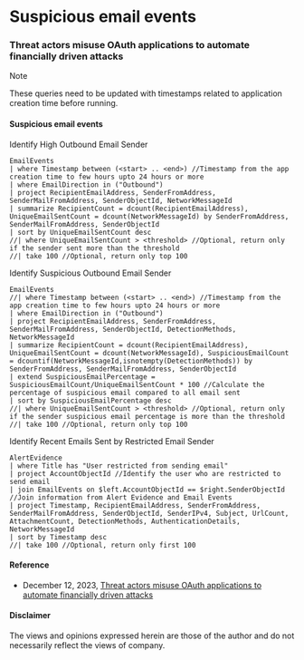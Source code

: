 # Suspicious email events

### Threat actors misuse OAuth applications to automate financially driven attacks

> [!Note]
> These queries need to be updated with timestamps related to application creation time before running.

####  Suspicious email events
Identify High Outbound Email Sender
```kusto
EmailEvents 
| where Timestamp between (<start> .. <end>) //Timestamp from the app creation time to few hours upto 24 hours or more 
| where EmailDirection in ("Outbound") 
| project RecipientEmailAddress, SenderFromAddress, SenderMailFromAddress, SenderObjectId, NetworkMessageId 
| summarize RecipientCount = dcount(RecipientEmailAddress), UniqueEmailSentCount = dcount(NetworkMessageId) by SenderFromAddress, SenderMailFromAddress, SenderObjectId
| sort by UniqueEmailSentCount desc 
//| where UniqueEmailSentCount > <threshold> //Optional, return only if the sender sent more than the threshold
//| take 100 //Optional, return only top 100
```

Identify Suspicious Outbound Email Sender
```kusto
EmailEvents 
//| where Timestamp between (<start> .. <end>) //Timestamp from the app creation time to few hours upto 24 hours or more 
| where EmailDirection in ("Outbound") 
| project RecipientEmailAddress, SenderFromAddress, SenderMailFromAddress, SenderObjectId, DetectionMethods, NetworkMessageId 
| summarize RecipientCount = dcount(RecipientEmailAddress), UniqueEmailSentCount = dcount(NetworkMessageId), SuspiciousEmailCount = dcountif(NetworkMessageId,isnotempty(DetectionMethods)) by SenderFromAddress, SenderMailFromAddress, SenderObjectId
| extend SuspiciousEmailPercentage = SuspiciousEmailCount/UniqueEmailSentCount * 100 //Calculate the percentage of suspicious email compared to all email sent
| sort by SuspiciousEmailPercentage desc 
//| where UniqueEmailSentCount > <threshold> //Optional, return only if the sender suspicious email percentage is more than the threshold
//| take 100 //Optional, return only top 100
```

Identify Recent Emails Sent by Restricted Email Sender
```kusto
AlertEvidence
| where Title has "User restricted from sending email"
| project AccountObjectId //Identify the user who are restricted to send email
| join EmailEvents on $left.AccountObjectId == $right.SenderObjectId //Join information from Alert Evidence and Email Events
| project Timestamp, RecipientEmailAddress, SenderFromAddress, SenderMailFromAddress, SenderObjectId, SenderIPv4, Subject, UrlCount, AttachmentCount, DetectionMethods, AuthenticationDetails, NetworkMessageId
| sort by Timestamp desc 
//| take 100 //Optional, return only first 100
```

#### Reference
- December 12, 2023, [Threat actors misuse OAuth applications to automate financially driven attacks](https://www.microsoft.com/en-us/security/blog/2023/12/12/threat-actors-misuse-oauth-applications-to-automate-financially-driven-attacks/)

#### Disclaimer
The views and opinions expressed herein are those of the author and do not necessarily reflect the views of company.
